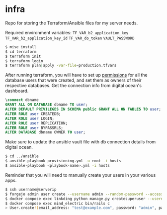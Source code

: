 # infra

Repo for storing the Terraform/Ansible files for my server needs.

Required environment variables:
`TF_VAR_b2_application_key`
`TF_VAR_b2_application_key_id`
`TF_VAR_do_token`
`VAULT_PASSWORD`

```sh
$ mise install
$ cd terraform
$ terraform init
$ terraform login
$ terraform plan|apply -var-file=production.tfvars
```

After running terraform, you will have to set up [permissions](https://docs.digitalocean.com/products/databases/postgresql/how-to/modify-user-privileges/) for all the database users that were created, and set them as owners of their respective databases. Get the connection info from digital ocean's dashboard.

```sql
\connect dbname
GRANT ALL ON DATABASE dbname TO user;
ALTER DEFAULT PRIVILEGES IN SCHEMA public GRANT ALL ON TABLES TO user;
ALTER ROLE user CREATEDB;
ALTER ROLE user LOGIN;
ALTER ROLE user REPLICATION;
ALTER ROLE user BYPASSRLS;
ALTER DATABASE dbname OWNER TO user;
```

Make sure to update the ansible vault file with db connection details from digital ocean.

```sh
$ cd ../ansible
$ ansible-playbook provisioning.yml -u root -i hosts
$ ansible-playbook <playbook-name>.yml -i hosts
```

Reminder that you will need to manually create your users in your various apps.

```sh
$ ssh username@serverip
$ forgejo admin user create --username admin --random-password --access-token --admin --email test@example.com
$ docker compose exec linkding python manage.py createsuperuser --username=admin --email=test@example.com
$ docker compose exec mind_electric bin/rails c
> User.create!(email_address: "test@example.com", password: "admin", password_confirmation: "admin")
```
